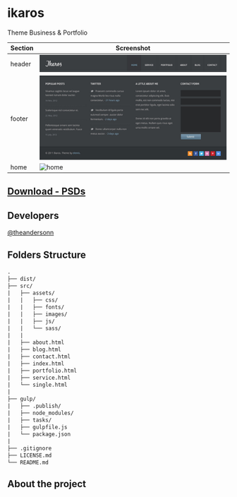 # ikaros
Theme Business &amp; Portfolio


| Section  | Screenshot |
| -------- | ---------- |
| header   | ![header](src/assets/images/general/ikaros-header.jpg) |
| footer   | ![footer](src/assets/images/general/ikaros-footer.jpg) |
| home     | ![home]() |


## [Download - PSDs](https://drive.google.com/file/d/0B7tB0AtEFK2bcGpId09mdGpWdW8/view?usp=sharing)

## Developers
[@theandersonn](https://github.com/theandersonn)

## Folders Structure
	.
	├── dist/
	├── src/
	|   ├── assets/
	|   |   ├── css/
	|   |   ├── fonts/
	|   |   ├── images/
	|   |   ├── js/
	|   |   └── sass/		
	|   |
	|   ├── about.html
	|   ├── blog.html
	|   ├── contact.html
	|   ├── index.html
	|   ├── portfolio.html
	|   ├── service.html		
	|   └── single.html
	|
	├── gulp/
	|   ├── .publish/
	|   ├── node_modules/
	|   ├── tasks/	
	|   ├── gulpfile.js
	|   └── package.json
	|									
	├── .gitignore
	├── LICENSE.md	
	└── README.md

## About the project